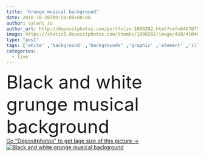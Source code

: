 ```yaml
---
title: 'Grunge musical background'
date: 2010-10-26T09:50:08+00:00
author: valent_ru
author_url: http://depositphotos.com/portfolio-1000282.html?ref=64678756
image: https://static5.depositphotos.com/thumbs/1000282/image/410/4104680/api_thumb_450.jpg?forcejpeg=true
type: "post"
tags: ['white' ,'background' ,'backgrounds' ,'graphic' ,'element' ,'illustration' ,'design' ,'paper' ,'decoration' ,'sign' ,'art' ,'abstract' ,'texture' ,'black' ,'antique' ,'grunge' ,'old' ,'retro' ,'vintage' ,'gray' ,'symbol' ,'elements' ,'lines' ,'sound' ,'note' ,'live' ,'music' ,'musical' ,'aged' ,'textured' ,'song' ,'rust' ,'notes' ,'parchment' ,'composition' ,'scrap' ,'disco' ,'treble' ,'sheet' ,'harmony' ,'scratches' ,'poster' ,'symbols' ,'signs' ,'clef' ,'sheets' ,'and' ,'de' ,'symphony' ,'crotchet' ]
categories: 
  - live
---
```

<div aling="center">
            <font size="60"> Black and white grunge musical background</font>   
</div>
<div>
    <a href='https://depositphotos.com/4104680/stock-photo-grunge-musical-background.html?ref=64678756' target=_blank > Go "Depositphotos" to get lage size of this picture ->
        <img href='https://depositphotos.com/4104680/stock-photo-grunge-musical-background.html?ref=64678756' src='https://static5.depositphotos.com/1000282/410/i/950/depositphotos_4104680-stock-photo-grunge-musical-background.jpg?forcejpeg=true' alt='Black and white grunge musical background' >
    </a>
</div>
